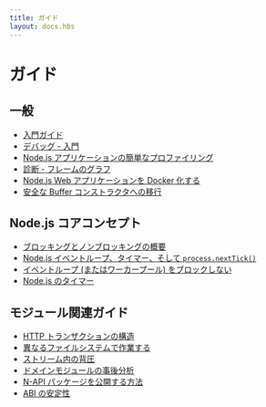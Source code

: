```yaml
---
title: ガイド
layout: docs.hbs
---
```


<!--
# Guides

## General

- [Getting Started Guide](getting-started-guide/)
- [Debugging - Getting Started](debugging-getting-started/)
- [Easy profiling for Node.js Applications](simple-profiling/)
- [Diagnostics - Flame Graphs](diagnostics-flamegraph/)
- [Dockerizing a Node.js web app](nodejs-docker-webapp/)
- [Migrating to safe Buffer constructors](buffer-constructor-deprecation/)

 -->
# ガイド

## 一般

- [入門ガイド](getting-started-guide/)
- [デバッグ - 入門](debugging-getting-started/)
- [Node.js アプリケーションの簡単なプロファイリング](simple-profiling/)
- [診断 - フレームのグラフ](diagnostics-flamegraph/)
- [Node.js Web アプリケーションを Docker 化する](nodejs-docker-webapp/)
- [安全な Buffer コンストラクタへの移行](buffer-constructor-deprecation/)

<!--
## Node.js core concepts

- [Overview of Blocking vs Non-Blocking](blocking-vs-non-blocking/)
- [The Node.js Event Loop, Timers, and `process.nextTick()`](event-loop-timers-and-nexttick/)
- [Don't Block the Event Loop (or the Worker Pool)](dont-block-the-event-loop/)
- [Timers in Node.js](timers-in-node/)

 -->
## Node.js コアコンセプト

- [ブロッキングとノンブロッキングの概要](blocking-vs-non-blocking/)
- [Node.js イベントループ、タイマー、そして `process.nextTick()`](event-loop-timers-and-nexttick/)
- [イベントループ (またはワーカープール) をブロックしない](dont-block-the-event-loop/)
- [Node.js のタイマー](timers-in-node/)

<!--
## Module-related guides

- [Anatomy of an HTTP Transaction](anatomy-of-an-http-transaction/)
- [Working with Different Filesystems](working-with-different-filesystems/)
- [Backpressuring in Streams](backpressuring-in-streams/)
- [Domain Module Postmortem](domain-postmortem/)
- [How to publish N-API package](publishing-napi-modules/)
- [ABI Stability](abi-stability/)

 -->
## モジュール関連ガイド

- [HTTP トランザクションの構造](anatomy-of-an-http-transaction/)
- [異なるファイルシステムで作業する](working-with-different-filesystems/)
- [ストリーム内の背圧](backpressuring-in-streams/)
- [ドメインモジュールの事後分析](domain-postmortem/)
- [N-API パッケージを公開する方法](publishing-napi-modules/)
- [ABI の安定性](abi-stability/)

